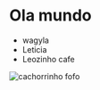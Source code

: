 # Ola mundo
* wagyla
* Leticia
* Leozinho cafe

![cachorrinho fofo](https://midias.correiobraziliense.com.br/_midias/jpg/2024/03/29/675x450/1_golden_retriever-35867546.jpg?20240329205330?20240329205330)